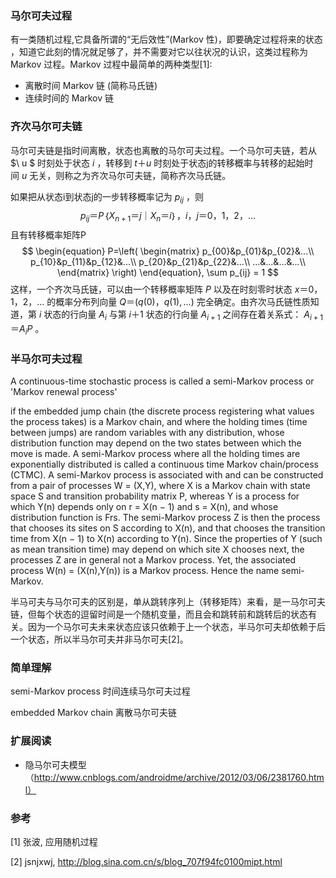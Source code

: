 ### 马尔可夫过程

有一类随机过程,它具备所谓的“无后效性”(Markov 性)，即要确定过程将来的状态 ，知道它此刻的情况就足够了，并不需要对它以往状况的认识，这类过程称为 Markov 过程。Markov 过程中最简单的两种类型[1]: 

* 离散时间 Markov 链 (简称马氏链)
* 连续时间的 Markov 链

### 齐次马尔可夫链

马尔可夫链是指时间离散，状态也离散的马尔可夫过程。一个马尔可夫链，若从$\ u $ 时刻处于状态$\ i$ ，转移到$\ t＋u$ 时刻处于状态j的转移概率与转移的起始时间$\ u$ 无关，则称之为齐次马尔可夫链，简称齐次马氏链。

如果把从状态i到状态j的一步转移概率记为$\ p_{ij}$ ，则
$$
p_{ij}＝P｛X_{n+1}＝j｜X_{n}＝i｝，i，j＝0，1，2，...
$$
且有转移概率矩阵P
$$
\begin{equation}
P=\left(
\begin{matrix}
p_{00}&p_{01}&p_{02}&...\\
p_{10}&p_{11}&p_{12}&...\\
p_{20}&p_{21}&p_{22}&...\\
...&...&...&...\\
\end{matrix}
\right)
\end{equation}, \sum p_{ij} = 1
$$
这样，一个齐次马氏链，可以由一个转移概率矩阵$\ P$ 以及在时刻零时状态$\ x＝0，1，2，…$ 的概率分布列向量$\ Q＝(q(0)，q(1),...)$  完全确定。由齐次马氏链性质知道，第$\ i$ 状态的行向量$\ A_{i}$ 与第$\ i＋1$ 状态的行向量$\ A_{i+1}$ 之间存在着关系式：$\ A_{i+1}＝A_{i}P$ 。

### 半马尔可夫过程

A continuous-time stochastic process is called a semi-Markov process or 'Markov renewal process' 

if the embedded jump chain (the discrete process registering what values the process takes) is a Markov chain, and where the holding times (time between jumps) are random variables with any distribution, whose distribution function may depend on the two states between which the move is made. A semi-Markov process where all the holding times are exponentially distributed is called a continuous time Markov chain/process (CTMC).
A semi-Markov process is associated with and can be constructed from a pair of processes W = (X,Y), where X is a Markov chain with state space S and transition probability matrix P, whereas Y is a process for which Y(n) depends only on r = X(n − 1) and s = X(n), and whose distribution function is Frs.
The semi-Markov process Z is then the process that chooses its sites on S according to X(n), and that chooses the transition time from X(n − 1) to X(n) according to Y(n).
Since the properties of Y (such as mean transition time) may depend on which site X chooses next, the processes Z are in general not a Markov process. Yet, the associated process W(n) = (X(n),Y(n)) is a Markov process. Hence the name semi-Markov.

半马可夫与马尔可夫的区别是，单从跳转序列上（转移矩阵）来看，是一马尔可夫链，但每个状态的逗留时间是一个随机变量，而且会和跳转前和跳转后的状态有关。因为一个马尔可夫未来状态应该只依赖于上一个状态，半马尔可夫却依赖于后一个状态，所以半马尔可夫并非马尔可夫[2]。

### 简单理解

semi-Markov process 时间连续马尔可夫过程

embedded Markov chain 离散马尔可夫链

### 扩展阅读

* 隐马尔可夫模型（http://www.cnblogs.com/androidme/archive/2012/03/06/2381760.html）

### 参考

[1] 张波, 应用随机过程

[2] jsnjxwj, http://blog.sina.com.cn/s/blog_707f94fc0100mipt.html